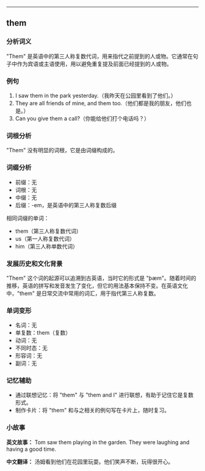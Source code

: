 
---------------
## them
### 分析词义
"Them" 是英语中的第三人称复数代词，用来指代之前提到的人或物。它通常在句子中作为宾语或主语使用，用以避免重复提及前面已经提到的人或物。

### 例句
1. I saw them in the park yesterday.（我昨天在公园里看到了他们。）
2. They are all friends of mine, and them too.（他们都是我的朋友，他们也是。）
3. Can you give them a call?（你能给他们打个电话吗？）

### 词根分析
"Them" 没有明显的词根，它是由词缀构成的。

### 词缀分析
- 前缀：无
- 词根：无
- 中缀：无
- 后缀：-em，是英语中的第三人称复数后缀

相同词缀的单词：
- them（第三人称复数代词）
- us（第一人称复数代词）
- him（第三人称单数代词）

### 发展历史和文化背景
"Them" 这个词的起源可以追溯到古英语，当时它的形式是 "þæm"。随着时间的推移，英语的拼写和发音发生了变化，但它的用法基本保持不变。在英语文化中，"them" 是日常交流中常用的词汇，用于指代第三人称复数。

### 单词变形
- 名词：无
- 单复数：them（复数）
- 动词：无
- 不同时态：无
- 形容词：无
- 副词：无

### 记忆辅助
- 通过联想记忆：将 "them" 与 "them and I" 进行联想，有助于记住它是复数形式。
- 制作卡片：将 "them" 和与之相关的例句写在卡片上，随时复习。

### 小故事
**英文故事：**
Tom saw them playing in the garden. They were laughing and having a good time.

**中文翻译：**
汤姆看到他们在花园里玩耍。他们笑声不断，玩得很开心。

